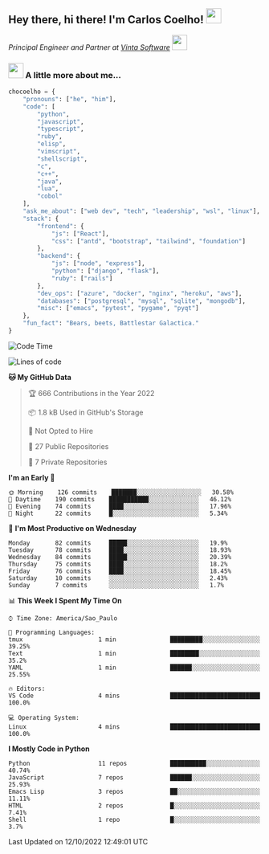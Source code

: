 <h2>Hey there, hi there! I'm Carlos Coelho! <img src="https://emoji.gg/assets/emoji/6680_this_is_fine.png" width="30"></h2>
<p><em>Principal Engineer and Partner at <a href="http://www.vintasoftware.com">Vinta Software</a> <img src="https://emojis.slackmojis.com/emojis/images/1613461409/13263/bongocat_code.gif?1613461409" width="30"> 
</em></p>

### <img src="https://emojis.slackmojis.com/emojis/images/1597320283/10003/catjam.gif?1597320283" width="30"> A little more about me...  

```python
chocoelho = {
    "pronouns": ["he", "him"],
    "code": [
        "python",
        "javascript",
        "typescript",
        "ruby",
        "elisp",
        "vimscript",
        "shellscript",
        "c",
        "c++",
        "java",
        "lua",
        "cobol"
    ],
    "ask_me_about": ["web dev", "tech", "leadership", "wsl", "linux"],
    "stack": {
        "frontend": {
            "js": ["React"],
            "css": ["antd", "bootstrap", "tailwind", "foundation"]
        },
        "backend": {
            "js": ["node", "express"],
            "python": ["django", "flask"],
            "ruby": ["rails"]
        },
        "dev_ops": ["azure", "docker", "nginx", "heroku", "aws"],
        "databases": ["postgresql", "mysql", "sqlite", "mongodb"],
        "misc": ["emacs", "pytest", "pygame", "pyqt"]
    },
    "fun_fact": "Bears, beets, Battlestar Galactica."
}
```

<!--START_SECTION:waka-->
![Code Time](http://img.shields.io/badge/Code%20Time-1%2C694%20hrs%2020%20mins-blue)

![Lines of code](https://img.shields.io/badge/From%20Hello%20World%20I%27ve%20Written-28%20Thousand%20lines%20of%20code-blue)

**🐱 My GitHub Data** 

> 🏆 666 Contributions in the Year 2022
 > 
> 📦 1.8 kB Used in GitHub's Storage 
 > 
> 🚫 Not Opted to Hire
 > 
> 📜 27 Public Repositories 
 > 
> 🔑 7 Private Repositories  
 > 
**I'm an Early 🐤** 

```text
🌞 Morning    126 commits    ███████░░░░░░░░░░░░░░░░░░   30.58% 
🌆 Daytime    190 commits    ███████████░░░░░░░░░░░░░░   46.12% 
🌃 Evening    74 commits     ████░░░░░░░░░░░░░░░░░░░░░   17.96% 
🌙 Night      22 commits     █░░░░░░░░░░░░░░░░░░░░░░░░   5.34%

```
📅 **I'm Most Productive on Wednesday** 

```text
Monday       82 commits     █████░░░░░░░░░░░░░░░░░░░░   19.9% 
Tuesday      78 commits     ████░░░░░░░░░░░░░░░░░░░░░   18.93% 
Wednesday    84 commits     █████░░░░░░░░░░░░░░░░░░░░   20.39% 
Thursday     75 commits     ████░░░░░░░░░░░░░░░░░░░░░   18.2% 
Friday       76 commits     ████░░░░░░░░░░░░░░░░░░░░░   18.45% 
Saturday     10 commits     ░░░░░░░░░░░░░░░░░░░░░░░░░   2.43% 
Sunday       7 commits      ░░░░░░░░░░░░░░░░░░░░░░░░░   1.7%

```


📊 **This Week I Spent My Time On** 

```text
⌚︎ Time Zone: America/Sao_Paulo

💬 Programming Languages: 
tmux                     1 min               █████████░░░░░░░░░░░░░░░░   39.25% 
Text                     1 min               ████████░░░░░░░░░░░░░░░░░   35.2% 
YAML                     1 min               ██████░░░░░░░░░░░░░░░░░░░   25.55%

🔥 Editors: 
VS Code                  4 mins              █████████████████████████   100.0%

💻 Operating System: 
Linux                    4 mins              █████████████████████████   100.0%

```

**I Mostly Code in Python** 

```text
Python                   11 repos            ██████████░░░░░░░░░░░░░░░   40.74% 
JavaScript               7 repos             ██████░░░░░░░░░░░░░░░░░░░   25.93% 
Emacs Lisp               3 repos             ██░░░░░░░░░░░░░░░░░░░░░░░   11.11% 
HTML                     2 repos             █░░░░░░░░░░░░░░░░░░░░░░░░   7.41% 
Shell                    1 repo              █░░░░░░░░░░░░░░░░░░░░░░░░   3.7%

```



 Last Updated on 12/10/2022 12:49:01 UTC
<!--END_SECTION:waka-->
